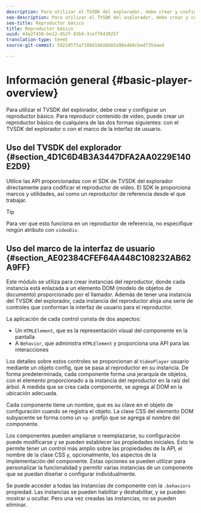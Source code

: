 ```yaml
---
description: Para utilizar el TVSDK del explorador, debe crear y configurar un reproductor básico. Para reproducir contenido de vídeo, puede crear un reproductor básico de cualquiera de las dos formas siguientes utilizando el SDK TVSDK del explorador o el marco de interfaz de usuario.
seo-description: Para utilizar el TVSDK del explorador, debe crear y configurar un reproductor básico. Para reproducir contenido de vídeo, puede crear un reproductor básico de cualquiera de las dos formas siguientes utilizando el SDK TVSDK del explorador o el marco de interfaz de usuario.
seo-title: Reproductor básico
title: Reproductor básico
uuid: 44a27458-be12-452f-92b9-3cef79439257
translation-type: tm+mt
source-git-commit: 592245f5a7186d18dabbb5a98a468cbed7354aed

---
```



# Información general {#basic-player-overview}

Para utilizar el TVSDK del explorador, debe crear y configurar un reproductor básico. Para reproducir contenido de vídeo, puede crear un reproductor básico de cualquiera de las dos formas siguientes: con el TVSDK del explorador o con el marco de la interfaz de usuario.

## Uso del TVSDK del explorador {#section_4D1C6D4B3A3447DFA2AA0229E140E2D9}

Utilice las API proporcionadas con el SDK de TVSDK del explorador directamente para codificar el reproductor de vídeo. El SDK le proporciona marcos y utilidades, así como un reproductor de referencia desde el que trabajar.

>[!TIP]
>
>Para ver que esto funciona en un reproductor de referencia, no especifique ningún atributo con `videoDiv`.

## Uso del marco de la interfaz de usuario {#section_AE02384CFEF64A448C108232AB62A9FF}

Este módulo se utiliza para crear instancias del reproductor, donde cada instancia está enlazada a un elemento DOM (modelo de objetos de documento) proporcionado por el llamador. Además de tener una instancia del TVSDK del explorador, cada instancia del reproductor aloja una serie de controles que conforman la interfaz de usuario para el reproductor.

La aplicación de cada control consta de dos aspectos:

* Un `HTMLElement`, que es la representación visual del componente en la pantalla
* A `Behavior`, que administra `HTMLElement` y proporciona una API para las interacciones

Los detalles sobre estos controles se proporcionan al `VideoPlayer` usuario mediante un objeto config, que se pasa al reproductor en su instancia. De forma predeterminada, cada componente forma una jerarquía de objetos, con el elemento proporcionado a la instancia del reproductor en la raíz del árbol. A medida que se crea cada componente, se agrega al DOM en la ubicación adecuada.

Cada componente tiene un nombre, que es su clave en el objeto de configuración cuando se registra el objeto. La clase CSS del elemento DOM subyacente se forma como un `vp-` prefijo que se agrega al nombre del componente.

Los componentes pueden ampliarse o reemplazarse, su configuración puede modificarse y se pueden establecer las propiedades iniciales. Esto le permite tener un control más amplio sobre las propiedades de la API, el nombre de la clase CSS y, opcionalmente, los aspectos de la implementación del componente. Estas opciones se pueden utilizar para personalizar la funcionalidad y permitir varias instancias de un componente que se puedan diseñar o configurar individualmente.

Se puede acceder a todas las instancias de componente con la `.behaviors` propiedad. Las instancias se pueden habilitar y deshabilitar, y se pueden mostrar u ocultar. Pero una vez creadas las instancias, no se pueden eliminar.

